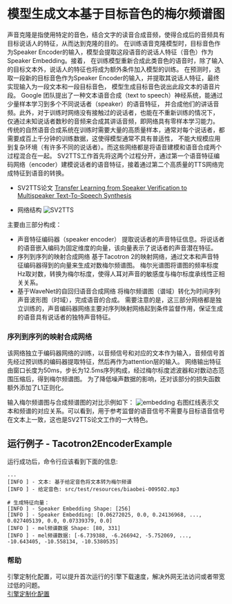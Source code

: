 # 模型生成文本基于目标音色的梅尔频谱图
声音克隆是指使用特定的音色，结合文字的读音合成音频，使得合成后的音频具有目标说话人的特征，从而达到克隆的目的。
在训练语音克隆模型时，目标音色作为Speaker Encoder的输入，模型会提取这段语音的说话人特征（音色）作为Speaker Embedding。接着，
在训练模型重新合成此类音色的语音时，除了输入的目标文本外，说话人的特征也将成为额外条件加入模型的训练。
在预测时，选取一段新的目标音色作为Speaker Encoder的输入，并提取其说话人特征，最终实现输入为一段文本和一段目标音色，
模型生成目标音色说出此段文本的语音片段。
Google 团队提出了一种文本语音合成（text to speech）神经系统，能通过少量样本学习到多个不同说话者（speaker）的语音特征，
并合成他们的讲话音频。此外，对于训练时网络没有接触过的说话者，也能在不重新训练的情况下，
仅通过未知说话者数秒的音频来合成其讲话音频，即网络具有零样本学习能力。
传统的自然语音合成系统在训练时需要大量的高质量样本，通常对每个说话者，都需要成百上千分钟的训练数据，这使得模型通常不具有普适性，
不能大规模应用到复杂环境（有许多不同的说话者）。而这些网络都是将语音建模和语音合成两个过程混合在一起。
SV2TTS工作首先将这两个过程分开，通过第一个语音特征编码网络（encoder）建模说话者的语音特征，接着通过第二个高质量的TTS网络完成特征到语音的转换。

- SV2TTS论文
[Transfer Learning from Speaker Verification to  Multispeaker Text-To-Speech Synthesis](https://arxiv.org/pdf/1806.04558.pdf)

- 网络结构
![SV2TTS](https://djl-model.oss-cn-hongkong.aliyuncs.com/AIAS/voice_sdks/SV2TTS.png)

主要由三部分构成：
- 声音特征编码器（speaker encoder）
提取说话者的声音特征信息。将说话者的语音嵌入编码为固定维度的向量，该向量表示了说话者的声音潜在特征。
- 序列到序列的映射合成网络
基于Tacotron 2的映射网络，通过文本和声音特征编码器得到的向量来生成对数梅尔频谱图。
梅尔光谱图将谱图的频率标度Hz取对数，转换为梅尔标度，使得人耳对声音的敏感度与梅尔标度承线性正相关关系。
- 基于WaveNet的自回归语音合成网络
将梅尔频谱图（谱域）转化为时间序列声音波形图（时域），完成语音的合成。
需要注意的是，这三部分网络都是独立训练的，声音编码器网络主要对序列映射网络起到条件监督作用，保证生成的语音具有说话者的独特声音特征。

### 序列到序列的映射合成网络
该网络独立于编码器网络的训练，以音频信号和对应的文本作为输入，音频信号首先经过预训练的编码器提取特征，然后再作为attention层的输入。
网络输出特征由窗口长度为50ms，步长为12.5ms序列构成，经过梅尔标度滤波器和对数动态范围压缩后，得到梅尔频谱图。
为了降低噪声数据的影响，还对该部分的损失函数额外添加了L1正则化。

输入梅尔频谱图与合成频谱图的对比示例如下：
![embedding](https://djl-model.oss-cn-hongkong.aliyuncs.com/AIAS/voice_sdks/tacotron2.jpeg)
右图红线表示文本和频谱的对应关系。可以看到，用于参考监督的语音信号不需要与目标语音信号在文本上一致，这也是SV2TTS论文工作的一大特色。

## 运行例子 - Tacotron2EncoderExample
运行成功后，命令行应该看到下面的信息:
```text
...
[INFO ] - 文本: 基于给定音色将文本转为梅尔频谱
[INFO ] - 给定音色: src/test/resources/biaobei-009502.mp3

# 生成特征向量：
[INFO ] - Speaker Embedding Shape: [256]
[INFO ] - Speaker Embedding: [0.06272025, 0.0, 0.24136968, ..., 0.027405139, 0.0, 0.07339379, 0.0]
[INFO ] - mel频谱数据 Shape: [80, 331]
[INFO ] - mel频谱数据: [-6.739388, -6.266942, -5.752069, ..., -10.643405, -10.558134, -10.5380535]

```


### 帮助 
引擎定制化配置，可以提升首次运行的引擎下载速度，解决外网无法访问或者带宽过低的问题。         
[引擎定制化配置](http://aias.top/engine_cpu.html)